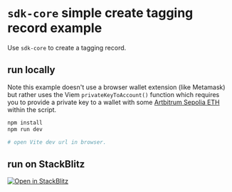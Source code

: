 # `sdk-core` simple create tagging record example

Use `sdk-core` to create a tagging record.

## run locally

Note this example doesn't use a browser wallet extension (like Metamask) but rather uses the Viem `privateKeyToAccount()` function which requires you to provide a private key to a wallet with some [Artbitrum Sepolia ETH](https://docs.arbitrum.io/stylus/reference/testnet-information#faucets) within the script.

```bash
npm install
npm run dev

# open Vite dev url in browser.
```

## run on StackBlitz

[![Open in StackBlitz](https://developer.stackblitz.com/img/open_in_stackblitz.svg)](https://stackblitz.com/github/ethereum-tag-service/examples/tree/main/sdk-core/simple_create-tagging-record)

